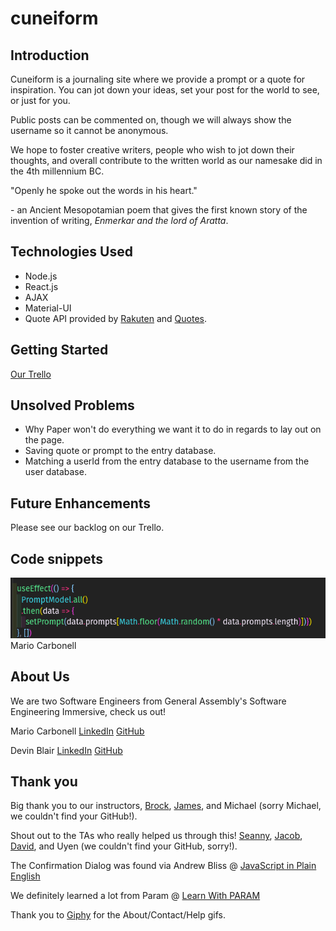 # cuneiform

## Introduction

Cuneiform is a journaling site where we provide a prompt or a quote for inspiration. You can jot down your ideas, set your post for the world to see, or just for you. 

Public posts can be commented on, though we will always show the username so it cannot be anonymous.

We hope to foster creative writers, people who wish to jot down their thoughts, and overall contribute to the written world as our namesake did in the 4th millennium BC.

"Openly he spoke out the words in his heart."

\- an Ancient Mesopotamian poem that gives the first known story of the invention of writing, _Enmerkar and the lord of Aratta_.

## Technologies Used

* Node.js
* React.js
* AJAX
* Material-UI
* Quote API provided by [Rakuten](https://english.api.rakuten.net/) and [Quotes](https://english.api.rakuten.net/martin.svoboda/api/quotes15).

## Getting Started

[Our Trello](https://trello.com/b/jJX36PQ2/cuneiform)

## Unsolved Problems

* Why Paper won't do everything we want it to do in regards to lay out on the page.
* Saving quote or prompt to the entry database.
* Matching a userId from the entry database to the username from the user database.

## Future Enhancements

Please see our backlog on our Trello. 

## Code snippets

![Randomization for prompt](./public/randomization-for-prompt.png) Mario Carbonell

## About Us

We are two Software Engineers from General Assembly's Software Engineering Immersive, check us out!

Mario Carbonell [LinkedIn](https://www.linkedin.com/in/mgcarbonell/) [GitHub](https://github.com/mgcarbonell)

Devin Blair [LinkedIn](https://www.linkedin.com/in/devin-blair/) [GitHub](https://github.com/dcblair)


## Thank you

Big thank you to our instructors, [Brock](https://github.com/brockwc), [James](https://github.com/JSinkler713), and Michael (sorry Michael, we couldn't find your GitHub!).

Shout out to the TAs who really helped us through this! [Seanny](https://github.com/SeannyPhoenix), [Jacob](https://github.com/kleimaj), [David](https://github.com/dschawel), and Uyen (we couldn't find your GitHub, sorry!).

The Confirmation Dialog was found via Andrew Bliss @ [JavaScript in Plain English](https://medium.com/javascript-in-plain-english)

We definitely learned a lot from Param @ [Learn With PARAM](https://learnwithparam.com/blog/how-to-pass-props-to-state-properly-in-react-hooks/)

Thank you to [Giphy](https://giphy.com/) for the About/Contact/Help gifs.